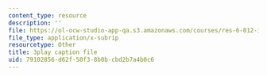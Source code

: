 ```yaml
---
content_type: resource
description: ''
file: https://ol-ocw-studio-app-qa.s3.amazonaws.com/courses/res-6-012-introduction-to-probability-spring-2018/79102856d62f50f38b0bcbd2b7a4b0c6_mUxg3j_h5GM.vtt
file_type: application/x-subrip
resourcetype: Other
title: 3play caption file
uid: 79102856-d62f-50f3-8b0b-cbd2b7a4b0c6
---
```

